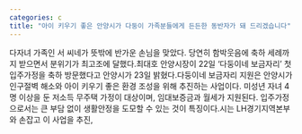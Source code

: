 ```yaml
---
categories: c
title: "아이 키우기 좋은 안양시가 다둥이 가족분들에게 든든한 동반자가 돼 드리겠습니다"
---
```

다자녀 가족인 서 씨네가 뜻밖에 반가운 손님을 맞았다. 당연히 함박웃음에 축하 세례까지 받으면서 분위기가 최고조에 달했다.최대호 안양시장이 22일 ‘다둥이네 보금자리’ 첫 입주가정을 축하 방문했다고 안양시가 23일 밝혔다.다둥이네 보금자리 지원은 안양시가 인구절벽 해소와 아이 키우기 좋은 환경 조성을 위해 추진하는 사업이다. 미성년 자녀 4명 이상을 둔 저소득 무주택 가정이 대상이며, 임대보증금과 월세가 지원된다. 입주가정으로서는 큰 부담 없이 생활안정을 도모할 수 있는 것이 특징이다.시는 LH경기지역본부와 손잡고 이 사업을 추진,